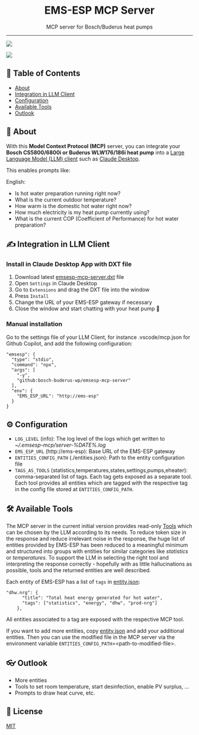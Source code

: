<h1 align="center">EMS-ESP MCP Server</h1>

<p align="center">MCP server for Bosch/Buderus heat pumps</p>

---

![](https://i.ibb.co/G4qzST84/claude-desktop-dhw-cop.gif)

![](https://i.ibb.co/QRfSSMw/Claude-show-heat-curve.gif)

## 📔 Table of Contents

- [About](#-about)
- [Integration in LLM Client](#️-integration-in-llm-client)
- [Configuration](#️-configuration)
- [Available Tools](#️-available-tools)
- [Outlook](#outlook)

## 🚀 About

With this **Model Context Protocol (MCP)** server, you can integrate your **Bosch CS5800/6800i or Buderus WLW176/186i heat pump** into a [Large Language Model (LLM) client](https://modelcontextprotocol.io/clients) such as [Claude Desktop](https://claude.ai/download).

This enables prompts like:

English:

- Is hot water preparation running right now?
- What is the current outdoor temperature?
- How warm is the domestic hot water right now?
- How much electricity is my heat pump currently using?
- What is the current COP (Coefficient of Performance) for hot water preparation?

## ✍️ Integration in LLM Client

### Install in Claude Desktop App with DXT file

1. Download latest [emsesp-mcp-server.dxt](https://github.com/bosch-buderus-wp/emsesp-mcp-server/releases/latest/download/emsesp-mcp-server.dxt) file
2. Open `Settings` in Claude Desktop
3. Go to `Extensions` and drag the DXT file into the window
4. Press `Install`
5. Change the URL of your EMS-ESP gateway if necessary
6. Close the window and start chatting with your heat pump 💬

### Manual installation

Go to the settings file of your LLM Client, for instance .vscode/mcp.json for Github Copilot, and add the following configuration:

```
"emsesp": {
  "type": "stdio",
  "command": "npx",
  "args": [
    "-y",
    "github:bosch-buderus-wp/emsesp-mcp-server"
  ],
  "env": {
    "EMS_ESP_URL": "http://ems-esp"
  }
}
```

## ⚙️ Configuration

- `LOG_LEVEL` (info): The log level of the logs which get written to _~/.emsesp-mcp/server-%DATE%.log_
- `EMS_ESP_URL` (http://ems-esp): Base URL of the EMS-ESP gateway
- `ENTITIES_CONFIG_PATH` (./entities.json): Path to the entity configuration file
- `TAGS_AS_TOOLS` (statistics,temperatures,states,settings,pumps,eheater): comma-separated list of tags. Each tag gets exposed as a separate tool. Each tool provides all entities which are tagged with the respective tag in the config file stored at `ENTITIES_CONFIG_PATH`.

## 🛠️ Available Tools

The MCP server in the current initial version provides read-only [Tools](https://modelcontextprotocol.io/docs/concepts/tools) which can be chosen by the LLM according to its needs.
To reduce token size in the response and reduce irrelevant noise in the response, the huge list of entities provided by EMS-ESP has been reduced to a meaningful minimum and structured into groups with entities for similar categories like _statistics_ or _temperatures_.
To support the LLM in selecting the right tool and interpreting the response correctly - hopefully with as little hallucinations as possible, tools and the returned entities are well described.

Each entity of EMS-ESP has a list of `tags` in [entity.json](./src/resources/entity.json):

```
"dhw.nrg": {
      "title": "Total heat energy generated for hot water",
      "tags": ["statistics", "energy", "dhw", "prod-nrg"]
    },
```

All entities associated to a tag are exposed with the respective MCP tool.

If you want to add more entities, copy [entity.json](./src/resources/entity.json) and add your additional entities.
Then you can use the modified file in the MCP server via the environment variable `ENTITIES_CONFIG_PATH`=\<path-to-modified-file\>.

## 👓 Outlook

- More entities
- Tools to set room temperature, start desinfection, enable PV surplus, ...
- Prompts to draw heat curve, etc.

## 📄 License

[MIT](LICENSE)
